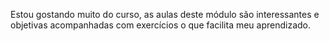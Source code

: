 Estou gostando muito do curso, as aulas deste módulo são interessantes e objetivas acompanhadas com exercícios o que facilita meu aprendizado.